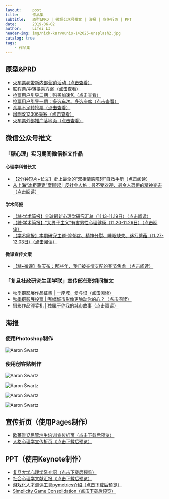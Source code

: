 ```yaml
---
layout:     post
title:      作品集 
subtitle:   原型&PRD | 微信公众号推文 | 海报 | 宣传折页 | PPT
date:       2019-06-02
author:     Lifei LI
header-img: img/nick-karvounis-142025-unsplash2.jpg
catalog: true
tags:
    - 作品集
---
```


## 原型&PRD
- <a href="https://60DWR2.axshare.com">火车票老带新内部营销活动（点击查看）</a>
- <a href="https://x1kzr7.axshare.com">联程票/中转换乘方案（点击查看）</a>
- <a href="https://QPYZ4M.axshare.com">抢票用户引导二期：购买加速包（点击查看）</a>
- <a href="https://XYTPUW.axshare.com">抢票用户引导一期：多选车次、多选座席（点击查看）</a>
- <a href="https://hruw5v.axshare.com">余票不足转抢票（点击查看）</a>
- <a href="https://jldvnt.axshare.com">增删改12306乘客（点击查看）</a>
- <a href="https://hv6eh5.axshare.com">火车票外部推广落地页（点击查看）</a>

## 微信公众号推文
### 「糖心理」实习期间微信推文作品
#### 心理学科普长文
- <a href="https://mp.weixin.qq.com/s/FoLVVFRq0VHJaNDINiQm2w">【2分钟短片+长文】史上最全的“双相情感障碍”自救手册（点击阅读）</a>
- <a href="https://mp.weixin.qq.com/s/4xaUOq2k0Q5Cl2lcYD55YQ"> 从上海“冰柜藏妻”案聊起 | 反社会人格：最不受欢迎、最令人恐惧的精神变态（点击阅读）</a>
#### 学术简报
- <a href="https://mp.weixin.qq.com/s/iAMbcuuqDZaFeYKrNu0nLw">【糖·学术简报】全球最新心理学研究汇总（11.13-11.19日）（点击阅读）</a>
- <a href="https://mp.weixin.qq.com/s/D7IQlQu3nlftJnXgtnlExA">【糖·学术简报】“大男子主义”有害男性心理健康（11.20-11.26日）（点击阅读）</a>
- <a href="https://mp.weixin.qq.com/s/fj37831nhI2ZFHRjFNJ0gQ">【学术简报】本期研究主题-抑郁症、精神分裂、睡眠缺失、迷幻蘑菇（11.27-12.03日）（点击阅读）</a>
#### 微课宣传文案
- <a href="https://mp.weixin.qq.com/s/WDBp-dzXcX9kb4SMhVoTbw"> 【糖•微课】张天布：那些年，我们被亲情支配的春节焦虑 （点击阅读）</a>
### 「复旦社政研究生团学联」宣传部任职期间推文
- <a href="https://mp.weixin.qq.com/s/705OBmMK2rg4AjQRLNyllA">秋季摄影展作品征集 | 一座城，爱与恨（点击阅读）</a>
- <a href="https://mp.weixin.qq.com/s/s7lTA5Sb6bVBoMa1r92LBA">秋季摄影展投票 | 哪幅城市影像更触动你的心？（点击阅读）</a>
- <a href="https://mp.weixin.qq.com/s/gAMxfCJG-MCsVlW7vxdrSw">摄影作品颁奖礼 | 独属于你我的城市故事（点击阅读）</a>

## 海报
### 使用Photoshop制作
![Aaron Swartz](https://raw.githubusercontent.com/lifeili96/lifeili96.github.io/master/img/WechatIMG65.png)

### 使用创客贴制作
![Aaron Swartz](https://github.com/lifeili96/lifeili96.github.io/raw/master/img/poster.jpg)

![Aaron Swartz](https://raw.githubusercontent.com/lifeili96/lifeili96.github.io/master/img/city.png)

![Aaron Swartz](https://raw.githubusercontent.com/lifeili96/lifeili96.github.io/master/img/DIY.jpeg)

![Aaron Swartz](https://raw.githubusercontent.com/lifeili96/lifeili96.github.io/master/img/moon.png)

## 宣传折页（使用Pages制作）
- <a href="https://github.com/lifeili96/lifeili96.github.io/raw/master/pwa/Y2017%20MT%20%E5%AE%A3%E4%BC%A0%E6%8A%98%E9%A1%B5%201015%20Final%20Ver.pdf">欧莱雅17届管培生培训宣传折页（点击下载后预览）</a>
- <a href="https://github.com/lifeili96/lifeili96.github.io/raw/master/pwa/%E4%BA%BA%E6%A0%BC%E5%BF%83%E7%90%86%E5%AD%A6%E5%AE%A3%E4%BC%A0%E6%8A%98%E9%A1%B5.pdf">人格心理学宣传折页（点击下载后预览）</a>

## PPT（使用Keynote制作）
- <a href="https://github.com/lifeili96/lifeili96.github.io/raw/master/pwa/%E5%A4%8D%E6%97%A6%E5%A4%A7%E5%AD%A6%E5%BF%83%E7%90%86%E5%AD%A6%E7%B3%BB%E4%BB%8B%E7%BB%8D.pdf">复旦大学心理学系介绍（点击下载后预览）</a>
- <a href="https://github.com/lifeili96/lifeili96.github.io/raw/master/pwa/181120-%E7%A4%BE%E4%BC%9A%E5%BF%83%E7%90%86%E5%AD%A6%E6%96%87%E7%8C%AE%E6%B1%87%E6%8A%A5-%E6%9D%8E%E8%8E%89%E8%8F%B2.pdf">社会心理学文献汇报（点击下载后预览）</a>
- <a href="https://github.com/lifeili96/lifeili96.github.io/raw/master/pwa/181120-%E7%A4%BE%E4%BC%9A%E5%BF%83%E7%90%86%E5%AD%A6%E6%96%87%E7%8C%AE%E6%B1%87%E6%8A%A5-%E6%9D%8E%E8%8E%89%E8%8F%B2.pdf">游戏化人才测评工具pymetrics介绍（点击下载后预览）</a>
- <a href="https://github.com/lifeili96/lifeili96.github.io/raw/master/pwa/simplicity%20game%20consolidation%20-%20Lifei%20180627.pdf">Simplicity Game Consolidation（点击下载后预览）</a>

